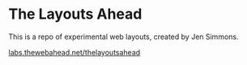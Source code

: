 The Layouts Ahead
=================

This is a repo of experimental web layouts, created by Jen Simmons.

[labs.thewebahead.net/thelayoutsahead](http://labs.thewebahead.net/thelayoutsahead/)
